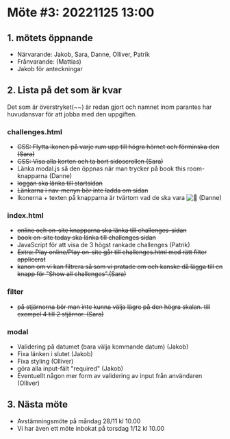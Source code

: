 # Möte #3: 20221125 13:00

## 1. mötets öppnande
- Närvarande: Jakob, Sara, Danne, Olliver, Patrik
- Frånvarande: (Mattias)
- Jakob för anteckningar

## 2. Lista på det som är kvar
Det som är överstryket(~~) är redan gjort och namnet inom parantes har huvudansvar för att jobba med den uppgiften.

### challenges.html
- ~~CSS: Flytta ikonen på varje rum upp till högra hörnet och förminska den (Sara)~~ 
- ~~CSS: Visa alla korten och ta bort sidoscrollen (Sara)~~ 
- Länka modal.js så den öppnas när man trycker på book this room-knapparna (Danne)
- ~~loggan ska länka till startsidan~~ 
- ~~Länkarna i nav-menyn bör inte ladda om sidan~~ 
- Ikonerna + texten på knapparna är tvärtom vad de ska vara ![🙈](https://discord.com/assets/a5aefa53dd12db3e911bf24b5ab4e478.svg) (Danne)

### index.html 
- ~~online och on-site knapparna ska länka till challenges-sidan~~ 
- ~~book on-site today ska länka till challenges sidan~~ 
- JavaScript för att visa de 3 högst rankade challenges (Patrik)
- ~~Extra: Play online/Play on-site går till challenges.html med rätt filter applicerat~~
- ~~kanon om vi kan filtrera så som vi pratade om och kanske då lägga till en knapp för "Show all challenges".(Sara)~~

### filter 
- ~~på stjärnorna bör man inte kunna välja lägre på den högra skalan. till exempel 4 till 2 stjärnor. (Sara)~~

### modal 
- Validering på datumet (bara välja kommande datum) (Jakob)
- Fixa länken i slutet (Jakob)
- Fixa styling (Olliver)
- göra alla input-fält "required" (Jakob)
- Eventuellt någon mer form av validering av input från användaren (Olliver)

## 3. Nästa möte
- Avstämningsmöte på måndag 28/11 kl 10.00
- Vi har även ett möte inbokat på torsdag 1/12 kl 10.00
